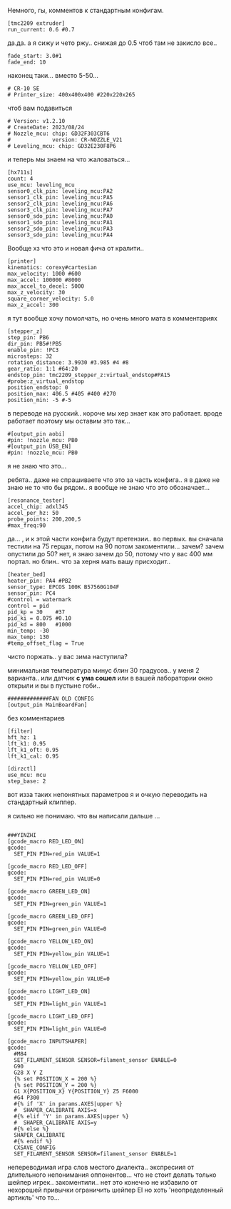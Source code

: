 
Немного, гы,  комментов к стандартным конфигам.


```
[tmc2209 extruder]
run_current: 0.6 #0.7
```


да.да. а я сижу и чето ржу.. снижая до 0.5 чтоб там не закисло все..

```
fade_start: 3.0#1
fade_end: 10
```
наконец таки... вместо 5-50...

```
# CR-10 SE
# Printer_size: 400x400x400 #220x220x265
```

чтоб вам подавиться

```
# Version: v1.2.10
# CreateDate: 2023/08/24
# Nozzle_mcu: chip: GD32F303CBT6
#             version: CR-NOZZLE_V21
# Leveling_mcu: chip: GD32E230F8P6
```

и теперь мы знаем на что жаловаться...

```
[hx711s]
count: 4
use_mcu: leveling_mcu
sensor0_clk_pin: leveling_mcu:PA2
sensor1_clk_pin: leveling_mcu:PA5
sensor2_clk_pin: leveling_mcu:PA6
sensor3_clk_pin: leveling_mcu:PA7
sensor0_sdo_pin: leveling_mcu:PA0
sensor1_sdo_pin: leveling_mcu:PA1
sensor2_sdo_pin: leveling_mcu:PA3
sensor3_sdo_pin: leveling_mcu:PA4
```


Вообще хз что это и новая фича от кралити..

```
[printer]
kinematics: corexy#cartesian
max_velocity: 1000 #600
max_accel: 100000 #8000
max_accel_to_decel: 5000
max_z_velocity: 30
square_corner_velocity: 5.0
max_z_accel: 300
```

я тут вообще хочу помолчать, но очень много мата в комментариях

```
[stepper_z]
step_pin: PB6
dir_pin: PB5#!PB5
enable_pin: !PC3
microsteps: 32
rotation_distance: 3.9930 #3.985 #4 #8
gear_ratio: 1:1 #64:20
endstop_pin: tmc2209_stepper_z:virtual_endstop#PA15   #probe:z_virtual_endstop
position_endstop: 0
position_max: 406.5 #405 #400 #270
position_min: -5 #-5
```

в переводе на русский.. короче мы хер знает как это работает. вроде работает поэтому мы оставим это так...

```
#[output_pin aobi]
#pin: !nozzle_mcu: PB0
#[output_pin USB_EN]
#pin: !nozzle_mcu: PB0
```
я не знаю что это...


ребята.. даже не спрашиваете что это за часть конфига.. я в даже не знаю не то что бы рядом.. я вообще не знаю что это обозначает...

```
[resonance_tester]
accel_chip: adxl345
accel_per_hz: 50
probe_points: 200,200,5
#max_freq:90
```
да... , и к этой части конфига будут претензии..  во первых. вы сначала тестили на 75 герцах, потом на 90 потом закоментили... зачем?  зачем опустили до 50? нет, я знаю зачем до 50, потому что у вас 400 мм портал. но блин.. что за херня мать вашу присходит..


```
[heater_bed]
heater_pin: PA4 #PB2
sensor_type: EPCOS 100K B57560G104F
sensor_pin: PC4
#control = watermark
control = pid
pid_kp = 30    #37
pid_ki = 0.075 #0.10
pid_kd = 800   #1000
min_temp: -30
max_temp: 130
#temp_offset_flag = True

```
чисто поржать.. у вас зима наступила?

минимальная температура минус *блин* 30 градусов.. у меня 2 варианта.. или датчик **с ума сошел** или в вашей лаборатории окно открыли и вы в пустыне гоби..

```
#############FAN OLD CONFIG
[output_pin MainBoardFan]
```
без комментариев

```
[filter]
hft_hz: 1
lft_k1: 0.95
lft_k1_oft: 0.95
lft_k1_cal: 0.95

[dirzctl]
use_mcu: mcu
step_base: 2
```
вот изза таких непонятных параметров я и очкую переводить на стандартный клиппер.

я сильно не понимаю. что вы написали дальше ...

```

###YINZHI
[gcode_macro RED_LED_ON]
gcode:
  SET_PIN PIN=red_pin VALUE=1

[gcode_macro RED_LED_OFF]
gcode:
  SET_PIN PIN=red_pin VALUE=0

[gcode_macro GREEN_LED_ON]
gcode:
  SET_PIN PIN=green_pin VALUE=1

[gcode_macro GREEN_LED_OFF]
gcode:
  SET_PIN PIN=green_pin VALUE=0

[gcode_macro YELLOW_LED_ON]
gcode:
  SET_PIN PIN=yellow_pin VALUE=1

[gcode_macro YELLOW_LED_OFF]
gcode:
  SET_PIN PIN=yellow_pin VALUE=0

[gcode_macro LIGHT_LED_ON]
gcode:
  SET_PIN PIN=light_pin VALUE=1

[gcode_macro LIGHT_LED_OFF]
gcode:
  SET_PIN PIN=light_pin VALUE=0
```

```
[gcode_macro INPUTSHAPER]
gcode:
  #M84
  SET_FILAMENT_SENSOR SENSOR=filament_sensor ENABLE=0
  G90
  G28 X Y Z
  {% set POSITION_X = 200 %}
  {% set POSITION_Y = 200 %}
  G1 X{POSITION_X} Y{POSITION_Y} Z5 F6000
  #G4 P300
  #{% if 'X' in params.AXES|upper %}
  #  SHAPER_CALIBRATE AXIS=x
  #{% elif 'Y' in params.AXES|upper %}
  #  SHAPER_CALIBRATE AXIS=y
  #{% else %}
  SHAPER_CALIBRATE
  #{% endif %}
  CXSAVE_CONFIG
  SET_FILAMENT_SENSOR SENSOR=filament_sensor ENABLE=1
```


непереводимая игра слов местого диалекта.. экспресиия от длительного непонимания оппонентов... что не стоит делать только шейпер игрек.. закоментили.. нет это конечно не избавило от нехорошей привычки ограничить шейпер EI но хоть 'неопределенный артикль' что то...